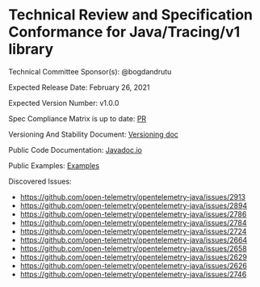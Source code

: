 # Technical Review and Specification Conformance for Java/Tracing/v1 library

Technical Committee Sponsor(s): @bogdandrutu

Expected Release Date: February 26, 2021

Expected Version Number: v1.0.0

Spec Compliance Matrix is up to date: [PR](https://github.com/open-telemetry/opentelemetry-specification/pull/1464)

Versioning And Stability Document: [Versioning doc](https://github.com/open-telemetry/opentelemetry-java/blob/main/VERSIONING.md)

Public Code Documentation: [Javadoc.io](https://javadoc.io/doc/io.opentelemetry)

Public Examples: [Examples](https://github.com/open-telemetry/opentelemetry-java/tree/main/examples)

Discovered Issues:
  - https://github.com/open-telemetry/opentelemetry-java/issues/2913
  - https://github.com/open-telemetry/opentelemetry-java/issues/2894
  - https://github.com/open-telemetry/opentelemetry-java/issues/2786
  - https://github.com/open-telemetry/opentelemetry-java/issues/2784
  - https://github.com/open-telemetry/opentelemetry-java/issues/2724
  - https://github.com/open-telemetry/opentelemetry-java/issues/2664
  - https://github.com/open-telemetry/opentelemetry-java/issues/2658
  - https://github.com/open-telemetry/opentelemetry-java/issues/2629
  - https://github.com/open-telemetry/opentelemetry-java/issues/2626
  - https://github.com/open-telemetry/opentelemetry-java/issues/2746